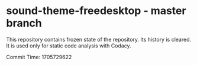 # sound-theme-freedesktop - master branch

This repository contains frozen state of the repository.
Its history is cleared. It is used only for static code
analysis with Codacy.

Commit Time: 1705729622